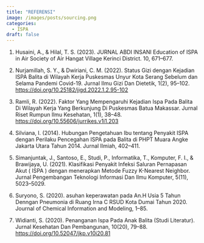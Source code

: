 ```yaml
---
title: "REFERENSI"
image: /images/posts/sourcing.png
categories: 
  - ISPA
draft: false
---
```

 
1. Husaini, A., & Hilal, T. S. (2023). JURNAL ABDI INSANI Education of ISPA in Air Society of Air Hangat Village Kerinci District. 10, 671–677.

2. Nurjamillah, S. Y., & Dwiriani, C. M. (2022). Status Gizi dengan Kejadian ISPA Balita di Wilayah Kerja Puskesmas Unyur Kota Serang Sebelum dan Selama Pandemi Covid-19. Jurnal Ilmu Gizi Dan Dietetik, 1(2), 95–102. https://doi.org/10.25182/jigd.2022.1.2.95-102

3. Ramli, R. (2022). Faktor Yang Mempengaruhi Kejadian Ispa Pada Balita Di Wilayah Kerja Yang Berkunjung Di Puskesmas Batua Makassar. Jurnal Riset Rumpun Ilmu Kesehatan, 1(1), 38–48. https://doi.org/10.55606/jurrikes.v1i1.203

4. Silviana, I. (2014). Hubungan Pengetahuan Ibu tentang Penyakit ISPA dengan Perilaku Pencegahan ISPA pada Balita di PHPT Muara Angke Jakarta Utara Tahun 2014. Jurnal Ilmiah, 402–411.

5. Simanjuntak, J., Santoso, E., Studi, P., Informatika, T., Komputer, F. I., & Brawijaya, U. (2021). Klasifikasi Penyakit Infeksi Saluran Pernapasan Akut ( ISPA ) dengan menerapkan Metode Fuzzy K-Nearest Neighbor. Jurnal Pengembangan Teknologi Informasi Dan Ilmu Komputer, 5(11), 5023–5029.

6. Suryono, S. (2020). asuhan keperawatan pada An.H Usia 5 Tahun Denngan Pneumonia di Ruang Irna C RSUD Kota Dumai Tahun 2020. Journal of Chemical Information and Modeling, 1–85.

7. Widianti, S. (2020). Penanganan Ispa Pada Anak Balita (Studi Literatur). Jurnal Kesehatan Dan Pembangunan, 10(20), 79–88. https://doi.org/10.52047/jkp.v10i20.81

